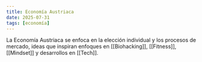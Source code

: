 ```yaml
---
title: Economía Austriaca
date: 2025-07-31
tags: [economía]
---
```


La Economía Austriaca se enfoca en la elección individual y los procesos de mercado, ideas que inspiran enfoques en [[Biohacking]], [[Fitness]], [[Mindset]] y desarrollos en [[Tech]].
